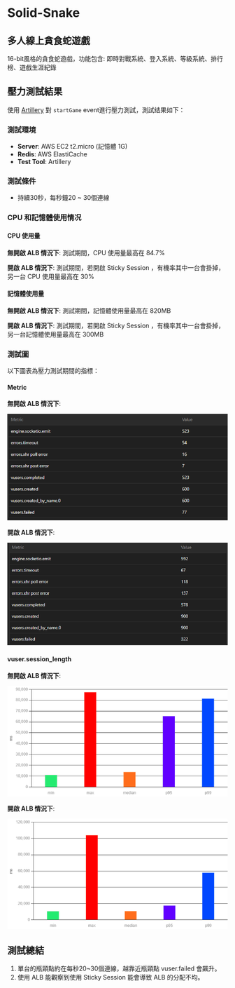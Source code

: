 # Solid-Snake

## 多人線上貪食蛇遊戲

16-bit風格的貪食蛇遊戲，功能包含: 即時對戰系統、登入系統、等級系統、排行榜、遊戲生涯紀錄

## 壓力測試結果

使用 [Artillery](https://www.artillery.io/) 對 `startGame` event進行壓力測試，測試结果如下：

### 測試環境

- **Server**: AWS EC2 t2.micro (記憶體 1G)
- **Redis**: AWS ElastiCache
- **Test Tool**: Artillery

### 測試條件

- 持續30秒，每秒鐘20 ~ 30個連線

### CPU 和記憶體使用情况

#### CPU 使用量

**無開啟 ALB 情況下**: 測試期間，CPU 使用量最高在 84.7%

**開啟 ALB 情況下**: 測試期間，若開啟 Sticky Session ，有機率其中一台會掛掉， 另一台 CPU 使用量最高在 30%

#### 記憶體使用量

**無開啟 ALB 情況下**: 測試期間，記憶體使用量最高在 820MB

**開啟 ALB 情況下**: 測試期間，若開啟 Sticky Session ，有機率其中一台會掛掉， 另一台記憶體使用量最高在 300MB

### 測試圖

以下圖表為壓力測試期間的指標：

#### Metric

**無開啟 ALB 情況下**:

![無開啟 ALB](./test/1s20.png)

**開啟 ALB 情況下**:

![有開啟 ALB](./test/alb.png)

#### vuser.session_length

**無開啟 ALB 情況下**:

![無開啟 ALB](./test/1s20%20session.png)

**開啟 ALB 情況下**:

![有開啟 ALB](./test/alb%20session.png)

## 測試總結

1. 單台的瓶頸點約在每秒20~30個連線，越靠近瓶頸點 vuser.failed 會飆升。
2. 使用 ALB 能觀察到使用 Sticky Session 能會導致 ALB 的分配不均。